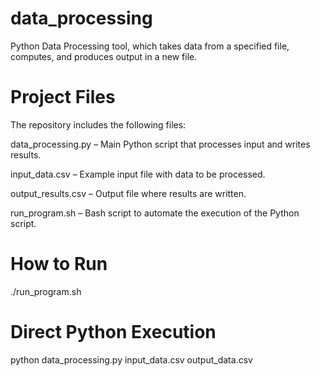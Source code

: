 # data_processing
Python Data Processing tool, which takes data from a specified file, computes, and produces output in a new file.  



# Project Files
The repository includes the following files:



data_processing.py – Main Python script that processes input and writes results.

input_data.csv – Example input file with data to be processed.

output_results.csv – Output file where results are written.

run_program.sh – Bash script to automate the execution of the Python script.


# How to Run

./run_program.sh

# Direct Python Execution

python data_processing.py input_data.csv output_data.csv
